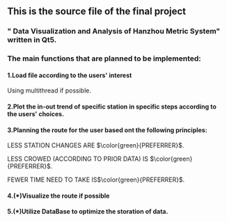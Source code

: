 
## This is the source file of the final project
### " Data Visualization and Analysis of Hanzhou Metric System" written in Qt5.
### The main functions that are planned to be implemented:
#### 1.Load file according to the users' interest
Using multithread if possible.
#### 2.Plot the in-out trend of specific station in specific steps according to the users' choices.
#### 3.Planning the route for the user based ont the following principles:
LESS STATION CHANGES ARE $\color{green}{PREFERRER}$.

LESS CROWED (ACCORDING TO PRIOR DATA) IS $\color{green}{PREFERRER}$.

FEWER TIME NEED TO TAKE IS$\color{green}{PREFERRER}$.

#### 4.(*)Visualize the route if possible 
#### 5.(*)Utilize DataBase to optimize the storation of data.
